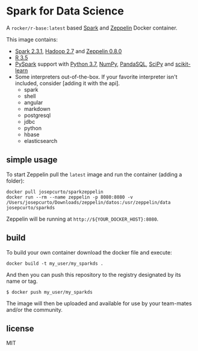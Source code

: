 # Spark for Data Science

A `rocker/r-base:latest` based [Spark](http://apache.apache.org) and [Zeppelin](http://zeppelin.apache.org) Docker container.

This image contains:

- [Spark 2.3.1](http://spark.apache.org/docs/2.3.1), [Hadoop 2.7](http://hadoop.apache.org) and [Zeppelin 0.8.0](http://zeppelin.apache.org)
- [R 3.5](https://www.r-project.org)
- [PySpark](http://spark.apache.org/docs/2.3.1/api/python) support with [Python 3.7](https://docs.python.org/3.7), [NumPy](http://www.numpy.org), [PandaSQL](https://github.com/yhat/pandasql), [SciPy](https://www.scipy.org/scipylib/index.html) and [scikit-learn](http://scikit-learn.org/)
- Some interpreters out-of-the-box. If your favorite interpreter isn't included, consider [adding it with the api].
  - spark
  - shell
  - angular
  - markdown
  - postgresql
  - jdbc
  - python
  - hbase
  - elasticsearch

## simple usage

To start Zeppelin pull the `latest` image and run the container (adding a folder):

```
docker pull josepcurto/sparkzeppelin
docker run --rm --name zeppelin -p 8080:8080 -v /Users/josepcurto/Downloads/zeppelin/datos:/usr/zeppelin/data josepcurto/sparkds
```

Zeppelin will be running at `http://${YOUR_DOCKER_HOST}:8080`.

## build

To build your own container download the docker file and execute:

```
docker build -t my_user/my_sparkds .
```

And then you can push this repository to the registry designated by its name or tag.

```
$ docker push my_user/my_sparkds
```

The image will then be uploaded and available for use by your team-mates and/or the community.

## license

MIT
